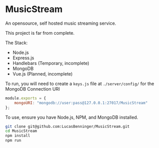 # MusicStream

An opensource, self hosted music streaming service.

This project is far from complete.

The Stack:

- Node.js
- Express.js
- Handlebars (Temporary, incomplete)
- MongoDB
- Vue.js (Planned, incomplete)

To run, you will need to create a `keys.js` file at `./server/config/` for the MongoDB Connection URI

```javascript
module.exports = {
	mongoURI: "mongodb://user:pass@127.0.0.1:27017/MusicStream"
};
```

To use, ensure you have Node.js, NPM, and MongoDB installed.

```bash
git clone git@github.com:LucasBenninger/MusicStream.git
cd MusicStream
npm install
npm run
```
